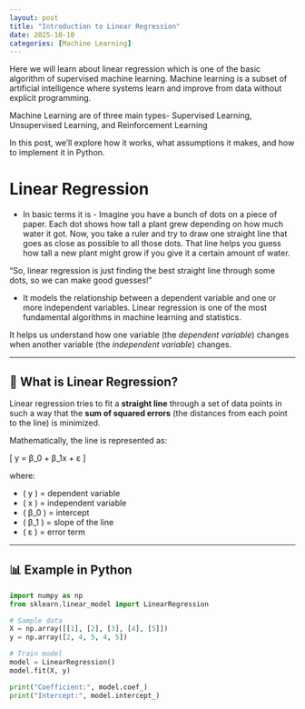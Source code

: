 ```yaml
---
layout: post
title: "Introduction to Linear Regression"
date: 2025-10-10
categories: [Machine Learning]
---
```

Here we will learn about linear regression which is one of the basic algorithm of supervised machine learning. Machine learning is a subset of artificial intelligence where systems learn and improve from data without explicit programming.

Machine Learning are of three main types-  Supervised Learning, Unsupervised Learning, and Reinforcement Learning

In this post, we’ll explore how it works, what assumptions it makes, and how to implement it in Python.

# Linear Regression
- In basic terms it is - Imagine you have a bunch of dots on a piece of paper. Each dot shows how tall a plant grew depending on how much water it got. Now, you take a ruler and try to draw one straight line that goes as close as possible to all those dots.
That line helps you guess how tall a new plant might grow if you give it a certain amount of water.

 “So, linear regression is just finding the best straight line through some dots, so we can make good guesses!”
- It models the relationship between a dependent variable and one or more independent variables.
Linear regression is one of the most fundamental algorithms in machine learning and statistics.

It helps us understand how one variable (the *dependent variable*) changes when another variable (the *independent variable*) changes.

---

## 🧩 What is Linear Regression?

Linear regression tries to fit a **straight line** through a set of data points in such a way that the **sum of squared errors** (the distances from each point to the line) is minimized.

Mathematically, the line is represented as:

\[
y = β_0 + β_1x + ε
\]

where:
- \( y \) = dependent variable  
- \( x \) = independent variable  
- \( β_0 \) = intercept  
- \( β_1 \) = slope of the line  
- \( ε \) = error term

---

## 📊 Example in Python

```python
import numpy as np
from sklearn.linear_model import LinearRegression

# Sample data
X = np.array([[1], [2], [3], [4], [5]])
y = np.array([2, 4, 5, 4, 5])

# Train model
model = LinearRegression()
model.fit(X, y)

print("Coefficient:", model.coef_)
print("Intercept:", model.intercept_)
```
